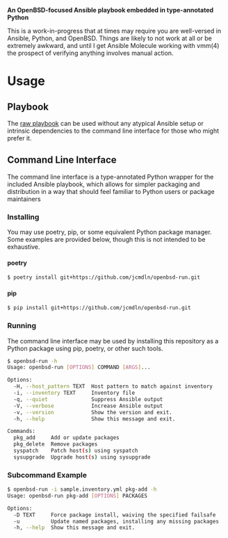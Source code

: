 **An OpenBSD-focused Ansible playbook embedded in type-annotated Python**

This is a work-in-progress that at times may require you are well-versed in
Ansible, Python, and OpenBSD.  Things are likely to not work at all or be
extremely awkward, and until I get Ansible Molecule working with vmm(4) the
prospect of verifying anything involves manual action.


Usage
====================

Playbook
--------------------
The [raw playbook](./openbsd_run/playbook/) can be used without any
atypical Ansible setup or intrinsic dependencies to the command line interface
for those who might prefer it.


Command Line Interface
--------------------
The command line interface is a type-annotated Python wrapper for the included
Ansible playbook, which allows for simpler packaging and distribution in a way
that should feel familiar to Python users or package maintainers

### Installing
You may use poetry, pip, or some equivalent Python package manager. Some
examples are provided below, though this is not intended to be exhaustive.

#### poetry
```sh
$ poetry install git+https://github.com/jcmdln/openbsd-run.git
```

#### pip
```sh
$ pip install git+https://github.com/jcmdln/openbsd-run.git
```

### Running
The command line interface may be used by installing this repository as a Python
package using pip, poetry, or other such tools.

```sh
$ openbsd-run -h
Usage: openbsd-run [OPTIONS] COMMAND [ARGS]...

Options:
  -H, --host_pattern TEXT  Host pattern to match against inventory
  -i, --inventory TEXT     Inventory file
  -q, --quiet              Suppress Ansible output
  -V, --verbose            Increase Ansible output
  -v, --version            Show the version and exit.
  -h, --help               Show this message and exit.

Commands:
  pkg_add     Add or update packages
  pkg_delete  Remove packages
  syspatch    Patch host(s) using syspatch
  sysupgrade  Upgrade host(s) using sysupgrade
```

### Subcommand Example

```sh
$ openbsd-run -i sample.inventory.yml pkg-add -h
Usage: openbsd-run pkg-add [OPTIONS] PACKAGES

Options:
  -D TEXT     Force package install, waiving the specified failsafe
  -u          Update named packages, installing any missing packages
  -h, --help  Show this message and exit.
```
